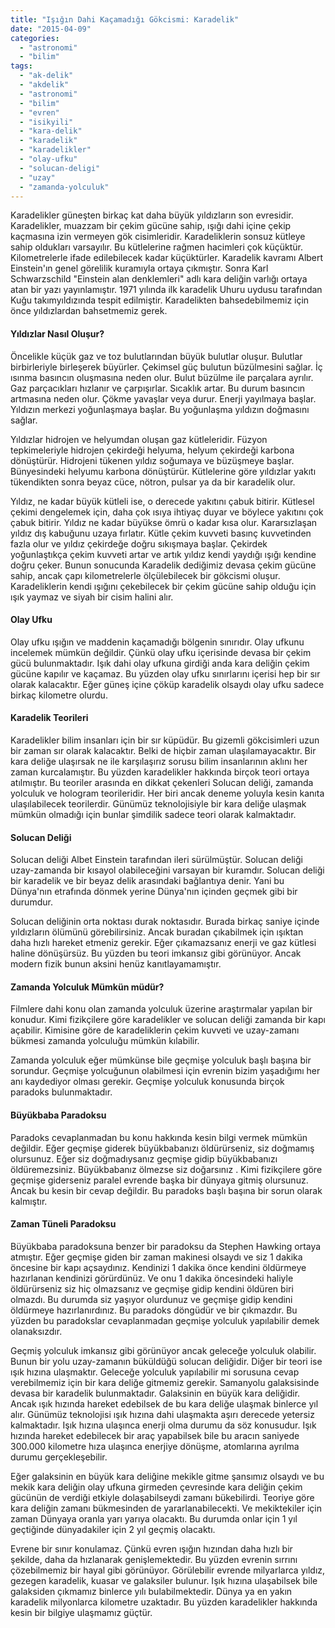 ```yaml
---
title: "Işığın Dahi Kaçamadığı Gökcismi: Karadelik"
date: "2015-04-09"
categories: 
  - "astronomi"
  - "bilim"
tags: 
  - "ak-delik"
  - "akdelik"
  - "astronomi"
  - "bilim"
  - "evren"
  - "isikyili"
  - "kara-delik"
  - "karadelik"
  - "karadelikler"
  - "olay-ufku"
  - "solucan-deligi"
  - "uzay"
  - "zamanda-yolculuk"
---
```


Karadelikler güneşten birkaç kat daha büyük yıldızların son evresidir. Karadelikler, muazzam bir çekim gücüne sahip, ışığı dahi içine çekip kaçmasına izin vermeyen gök cisimleridir. Karadeliklerin sonsuz kütleye sahip oldukları varsayılır. Bu kütlelerine rağmen hacimleri çok küçüktür. Kilometrelerle ifade edilebilecek kadar küçüktürler. Karadelik kavramı Albert Einstein'ın genel görelilik kuramıyla ortaya çıkmıştır. Sonra Karl Schwarzschild "Einstein alan denklemleri" adlı kara deliğin varlığı ortaya atan bir yazı yayınlamıştır. 1971 yılında ilk karadelik Uhuru uydusu tarafından Kuğu takımyıldızında tespit edilmiştir. Karadelikten bahsedebilmemiz için önce yıldızlardan bahsetmemiz gerek.

#### Yıldızlar Nasıl Oluşur?

Öncelikle küçük gaz ve toz bulutlarından büyük bulutlar oluşur. Bulutlar birbirleriyle birleşerek büyürler. Çekimsel güç bulutun büzülmesini sağlar. İç ısınma basıncın oluşmasına neden olur. Bulut büzülme ile parçalara ayrılır. Gaz parçacıkları hızlanır ve çarpışırlar. Sıcaklık artar. Bu durum basıncın artmasına neden olur. Çökme yavaşlar veya durur. Enerji yayılmaya başlar. Yıldızın merkezi yoğunlaşmaya başlar. Bu yoğunlaşma yıldızın doğmasını sağlar.

Yıldızlar hidrojen ve helyumdan oluşan gaz kütleleridir. Füzyon tepkimeleriyle hidrojen çekirdeği helyuma, helyum çekirdeği karbona dönüştürür. Hidrojeni tükenen yıldız soğumaya ve büzüşmeye başlar. Bünyesindeki helyumu karbona dönüştürür. Kütlelerine göre yıldızlar yakıtı tükendikten sonra beyaz cüce, nötron, pulsar ya da bir karadelik olur.

Yıldız, ne kadar büyük kütleli ise, o derecede yakıtını çabuk bitirir. Kütlesel çekimi dengelemek için, daha çok ısıya ihtiyaç duyar ve böylece yakıtını çok çabuk bitirir. Yıldız ne kadar büyükse ömrü o kadar kısa olur. Kararsızlaşan yıldız dış kabuğunu uzaya fırlatır. Kütle çekim kuvveti basınç kuvvetinden fazla olur ve yıldız çekirdeğe doğru sıkışmaya başlar. Çekirdek yoğunlaştıkça çekim kuvveti artar ve artık yıldız kendi yaydığı ışığı kendine doğru çeker. Bunun sonucunda Karadelik dediğimiz devasa çekim gücüne sahip, ancak çapı kilometrelerle ölçülebilecek bir gökcismi oluşur. Karadeliklerin kendi ışığını çekebilecek bir çekim gücüne sahip olduğu için ışık yaymaz ve siyah bir cisim halini alır.

#### Olay Ufku

Olay ufku ışığın ve maddenin kaçamadığı bölgenin sınırıdır. Olay ufkunu incelemek mümkün değildir. Çünkü olay ufku içerisinde devasa bir çekim gücü bulunmaktadır. Işık dahi olay ufkuna girdiği anda kara deliğin çekim gücüne kapılır ve kaçamaz. Bu yüzden olay ufku sınırlarını içerisi hep bir sır olarak kalacaktır. Eğer güneş içine çöküp karadelik olsaydı olay ufku sadece birkaç kilometre olurdu.

#### Karadelik Teorileri

Karadelikler bilim insanları için bir sır küpüdür. Bu gizemli gökcisimleri uzun bir zaman sır olarak kalacaktır. Belki de hiçbir zaman ulaşılamayacaktır. Bir kara deliğe ulaşırsak ne ile karşılaşırız sorusu bilim insanlarının aklını her zaman kurcalamıştır. Bu yüzden karadelikler hakkında birçok teori ortaya atılmıştır. Bu teoriler arasında en dikkat çekenleri Solucan deliği, zamanda yolculuk ve hologram teorileridir. Her biri ancak deneme yoluyla kesin kanıta ulaşılabilecek teorilerdir. Günümüz teknolojisiyle bir kara deliğe ulaşmak mümkün olmadığı için bunlar şimdilik sadece teori olarak kalmaktadır.

#### Solucan Deliği

Solucan deliği Albet Einstein tarafından ileri sürülmüştür. Solucan deliği uzay-zamanda bir kısayol olabileceğini varsayan bir kuramdır. Solucan deliği bir karadelik ve bir beyaz delik arasındaki bağlantıya denir. Yani bu Dünya'nın etrafında dönmek yerine Dünya'nın içinden geçmek gibi bir durumdur.

Solucan deliğinin orta noktası durak noktasıdır. Burada birkaç saniye içinde yıldızların ölümünü görebilirsiniz. Ancak buradan çıkabilmek için ışıktan daha hızlı hareket etmeniz gerekir. Eğer çıkamazsanız enerji ve gaz kütlesi haline dönüşürsüz. Bu yüzden bu teori imkansız gibi görünüyor. Ancak modern fizik bunun aksini henüz kanıtlayamamıştır.

#### Zamanda Yolculuk Mümkün müdür?

Filmlere dahi konu olan zamanda yolculuk üzerine araştırmalar yapılan bir konudur. Kimi fizikçilere göre karadelikler ve solucan deliği zamanda bir kapı açabilir. Kimisine göre de karadeliklerin çekim kuvveti ve uzay-zamanı bükmesi zamanda yolculuğu mümkün kılabilir.

Zamanda yolculuk eğer mümkünse bile geçmişe yolculuk başlı başına bir sorundur. Geçmişe yolcuğunun olabilmesi için evrenin bizim yaşadığımı her anı kaydediyor olması gerekir. Geçmişe yolculuk konusunda birçok paradoks bulunmaktadır.

#### Büyükbaba Paradoksu

Paradoks cevaplanmadan bu konu hakkında kesin bilgi vermek mümkün değildir. Eğer geçmişe giderek büyükbabanızı öldürürseniz, siz doğmamış olursunuz. Eğer siz doğmadıysanız geçmişe gidip büyükbabanızı öldüremezsiniz. Büyükbabanız ölmezse siz doğarsınız . Kimi fizikçilere göre geçmişe giderseniz paralel evrende başka bir dünyaya gitmiş olursunuz. Ancak bu kesin bir cevap değildir. Bu paradoks başlı başına bir sorun olarak kalmıştır.

#### Zaman Tüneli Paradoksu

Büyükbaba paradoksuna benzer bir paradoksu da Stephen Hawking ortaya atmıştır. Eğer geçmişe giden bir zaman makinesi olsaydı ve siz 1 dakika öncesine bir kapı açsaydınız. Kendinizi 1 dakika önce kendini öldürmeye hazırlanan kendinizi görürdünüz. Ve onu 1 dakika öncesindeki haliyle öldürürseniz siz hiç olmazsanız ve geçmişe gidip kendini öldüren biri olmazdı. Bu durumda siz yaşıyor olurdunuz ve geçmişe gidip kendini öldürmeye hazırlanırdınız. Bu paradoks döngüdür ve bir çıkmazdır. Bu yüzden bu paradokslar cevaplanmadan geçmişe yolculuk yapılabilir demek olanaksızdır.

Geçmiş yolculuk imkansız gibi görünüyor ancak geleceğe yolculuk olabilir. Bunun bir yolu uzay-zamanın büküldüğü solucan deliğidir. Diğer bir teori ise ışık hızına ulaşmaktır. Geleceğe yolculuk yapılabilir mi sorusuna cevap verebilmemiz için bir kara deliğe gitmemiz gerekir. Samanyolu galaksisinde devasa bir karadelik bulunmaktadır. Galaksinin en büyük kara deliğidir. Ancak ışık hızında hareket edebilsek de bu kara deliğe ulaşmak binlerce yıl alır. Günümüz teknolojisi ışık hızına dahi ulaşmakta aşırı derecede yetersiz kalmaktadır. Işık hızına ulaşınca enerji olma durumu da söz konusudur. Işık hızında hareket edebilecek bir araç yapabilsek bile bu aracın saniyede 300.000 kilometre hıza ulaşınca enerjiye dönüşme, atomlarına ayrılma durumu gerçekleşebilir.

Eğer galaksinin en büyük kara deliğine mekikle gitme şansımız olsaydı ve bu mekik kara deliğin olay ufkuna girmeden çevresinde kara deliğin çekim gücünün de verdiği etkiyle dolaşabilseydi zamanı bükebilirdi. Teoriye göre kara deliğin zamanı bükmesinden de yararlanabilecekti. Ve mekiktekiler için zaman Dünyaya oranla yarı yarıya olacaktı. Bu durumda onlar için 1 yıl geçtiğinde dünyadakiler için 2 yıl geçmiş olacaktı.

Evrene bir sınır konulamaz. Çünkü evren ışığın hızından daha hızlı bir şekilde, daha da hızlanarak genişlemektedir. Bu yüzden evrenin sırrını çözebilmemiz bir hayal gibi görünüyor. Görülebilir evrende milyarlarca yıldız, gezegen karadelik, kuasar ve galaksiler bulunur. Işık hızına ulaşabilsek bile galaksiden çıkmamız binlerce yılı bulabilmektedir. Dünya ya en yakın karadelik milyonlarca kilometre uzaktadır. Bu yüzden karadelikler hakkında kesin bir bilgiye ulaşmamız güçtür.
